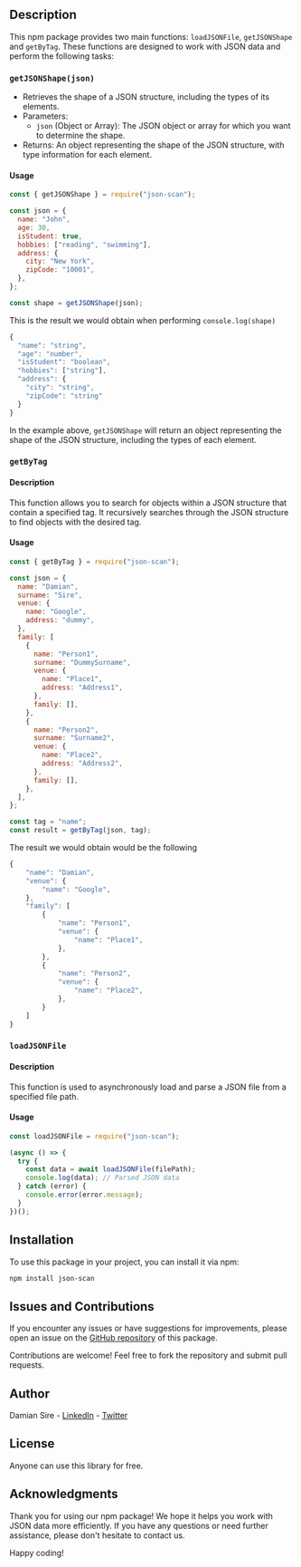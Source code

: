 ## Description

This npm package provides two main functions: `loadJSONFile`, `getJSONShape` and `getByTag`. These functions are designed to work with JSON data and perform the following tasks:

### `getJSONShape(json)`

- Retrieves the shape of a JSON structure, including the types of its elements.
- Parameters:
  - `json` (Object or Array): The JSON object or array for which you want to determine the shape.
- Returns: An object representing the shape of the JSON structure, with type information for each element.

#### Usage

```javascript
const { getJSONShape } = require("json-scan");

const json = {
  name: "John",
  age: 30,
  isStudent: true,
  hobbies: ["reading", "swimming"],
  address: {
    city: "New York",
    zipCode: "10001",
  },
};

const shape = getJSONShape(json);
```

This is the result we would obtain when performing `console.log(shape)`

```javascript
{
  "name": "string",
  "age": "number",
  "isStudent": "boolean",
  "hobbies": ["string"],
  "address": {
    "city": "string",
    "zipCode": "string"
  }
}
```

In the example above, `getJSONShape` will return an object representing the shape of the JSON structure, including the types of each element.

### `getByTag`

#### Description

This function allows you to search for objects within a JSON structure that contain a specified tag. It recursively searches through the JSON structure to find objects with the desired tag.

#### Usage

```javascript
const { getByTag } = require("json-scan");

const json = {
  name: "Damian",
  surname: "Sire",
  venue: {
    name: "Google",
    address: "dummy",
  },
  family: [
    {
      name: "Person1",
      surname: "DummySurname",
      venue: {
        name: "Place1",
        address: "Address1",
      },
      family: [],
    },
    {
      name: "Person2",
      surname: "Surname2",
      venue: {
        name: "Place2",
        address: "Address2",
      },
      family: [],
    },
  ],
};

const tag = "name";
const result = getByTag(json, tag);
```

The result we would obtain would be the following

```javascript
{
    "name": "Damian",
    "venue": {
        "name": "Google",
    },
    "family": [
        {
            "name": "Person1",
            "venue": {
                "name": "Place1",
            },
        },
        {
            "name": "Person2",
            "venue": {
                "name": "Place2",
            },
        }
    ]
}
```

### `loadJSONFile`

#### Description

This function is used to asynchronously load and parse a JSON file from a specified file path.

#### Usage

```javascript
const loadJSONFile = require("json-scan");

(async () => {
  try {
    const data = await loadJSONFile(filePath);
    console.log(data); // Parsed JSON data
  } catch (error) {
    console.error(error.message);
  }
})();
```

## Installation

To use this package in your project, you can install it via npm:

```bash
npm install json-scan
```

## Issues and Contributions

If you encounter any issues or have suggestions for improvements, please open an issue on the [GitHub repository](https://github.com/damiansire/json-scan) of this package.

Contributions are welcome! Feel free to fork the repository and submit pull requests.

## Author

Damian Sire - [LinkedIn](https://www.linkedin.com/in/damiansire/) - [Twitter](https://twitter.com/damiansire)

## License

Anyone can use this library for free.

## Acknowledgments

Thank you for using our npm package! We hope it helps you work with JSON data more efficiently. If you have any questions or need further assistance, please don't hesitate to contact us.

Happy coding!
